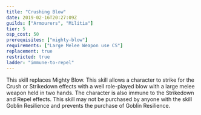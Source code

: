 ```yaml
---
title: "Crushing Blow"
date: 2019-02-16T20:27:09Z
guilds: ["Armourers", "Militia"]
tier: 5
osp_cost: 50
prerequisites: ["mighty-blow"]
requirements: ["Large Melee Weapon use CS"]
replacement: true
restricted: true
ladder: "immune-to-repel"
---
```

This skill replaces Mighty Blow. This skill allows a character to strike for the Crush or Strikedown effects with a well role-played blow with a large melee weapon held in two hands. The character is also immune to the Strikedown and Repel effects. This skill may not be purchased by anyone with the skill Goblin Resilience and prevents the purchase of Goblin Resilience.